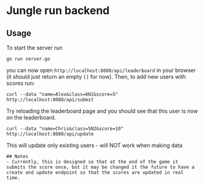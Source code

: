 # Jungle run backend

## Usage
To start the server run
```
go run server.go
```
you can now open `http://localhost:8080/api/leaderboard` in your browser (it should just return an empty `[]` for now). Then, to add new users with scores run:
```
curl --data "name=Alex&class=6N1&score=5" http://localhost:8080/api/submit
```
Try reloading the leaderboard page and you should see that this user is now on the leaderboard.
```
curl --data "name=Chris&class=5N2&score=10" http://localhost:8080/api/update
```
This will update only existing users - will NOT work when making data
```
## Notes
- Currently, this is designed so that at the end of the game it submits the score once, but it may be changed it the future to have a create and update endpoint so that the scores are updated in real time.
